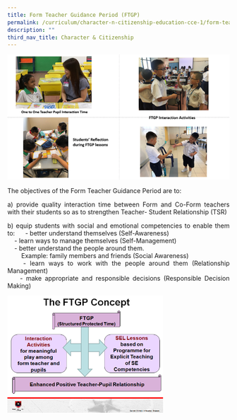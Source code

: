 ```yaml
---
title: Form Teacher Guidance Period (FTGP)
permalink: /curriculum/character-n-citizenship-education-cce-1/form-teacher-guidance-period-ftgp/
description: ""
third_nav_title: Character & Citizenship
---
```

![](/images/FTGP%20Pic%202.png)

<p style="text-align: justify;">The objectives of the Form Teacher Guidance Period are to:  
  
<p style="text-align: justify;">a) provide quality interaction time between Form and Co-Form teachers with their students so as to strengthen Teacher- Student Relationship (TSR)   
  
<p style="text-align: justify;">b) equip students with social and emotional competencies to enable them to:   
    - better understand themselves (Self-Awareness) <br>
    - learn ways to manage themselves (Self-Management) <br>
    - better understand the people around them. <br> 
      Example: family members and friends (Social Awareness) <br>
    - learn ways to work with the people around them (Relationship Management) <br>
    - make appropriate and responsible decisions (Responsible Decision Making)
		
<img src="/images/FTGP%20Pic%201.png" 
    style="width:70%">